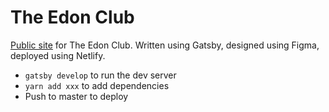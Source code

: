 # The Edon Club

[Public site](https://theedonclub.com) for The Edon Club. Written using Gatsby, designed using Figma, deployed using Netlify. 

- `gatsby develop` to run the dev server
- `yarn add xxx` to add dependencies
- Push to master to deploy
